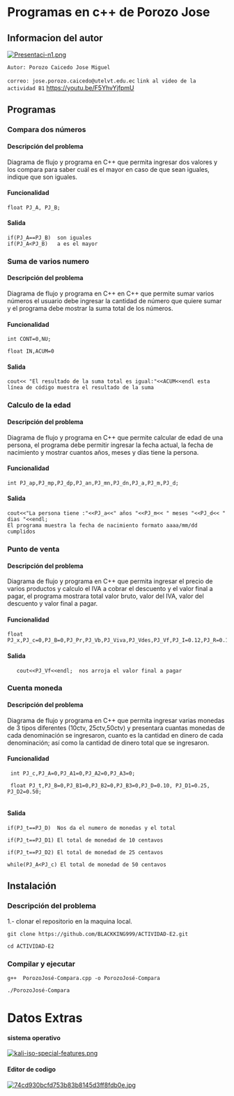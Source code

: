 # Programas en c++ de Porozo Jose
## Informacion del autor
[![Presentaci-n1.png](https://i.postimg.cc/br1VbhM5/Presentaci-n1.png)](https://postimg.cc/30JZ5P3j)

`Autor: Porozo Caicedo Jose Miguel`

`correo: jose.porozo.caicedo@utelvt.edu.ec`
 `link al video de la actividad B1` 
 https://youtu.be/F5YhvYjfpmU

## Programas 
### Compara dos números 
#### Descripción del problema
Diagrama de flujo y programa en C++ que permita ingresar dos valores y los compara para saber cuál es el mayor en caso de que sean iguales, indique que son iguales.
#### Funcionalidad 
```
float PJ_A, PJ_B;
```
#### Salida
```
if(PJ_A==PJ_B)  son iguales
if(PJ_A<PJ_B)   a es el mayor
```
### Suma de varios numero 
#### Descripción del problema
Diagrama de flujo y programa en C++  en C++ que permite sumar varios números el usuario debe ingresar la cantidad de número que quiere sumar y el programa debe mostrar la suma total de los números.
#### Funcionalidad 
```
int CONT=0,NU;
	
float IN,ACUM=0
```
#### Salida
```
cout<< "El resultado de la suma total es igual:"<<ACUM<<endl esta línea de código muestra el resultado de la suma
```
### Calculo de la edad 
#### Descripción del problema
Diagrama de flujo y programa en C++ que permite calcular de edad de una persona, el programa debe permitir ingresar la fecha actual, la fecha de nacimiento y mostrar cuantos años, meses y días tiene la persona.
#### Funcionalidad 
```
int PJ_ap,PJ_mp,PJ_dp,PJ_an,PJ_mn,PJ_dn,PJ_a,PJ_m,PJ_d;
```
#### Salida
```
cout<<"La persona tiene :"<<PJ_a<<" años "<<PJ_m<< " meses "<<PJ_d<< " dias "<<endl; 
El programa muestra la fecha de nacimiento formato aaaa/mm/dd cumplidos 
```
### Punto de venta 
#### Descripción del problema
Diagrama de flujo y programa en C++ que permita ingresar el precio de varios productos y calculo el IVA a cobrar el descuento y el valor final a pagar, el programa mostrara total valor bruto, valor del IVA, valor del descuento y valor final a pagar.
#### Funcionalidad 
```
float PJ_x,PJ_c=0,PJ_B=0,PJ_Pr,PJ_Vb,PJ_Viva,PJ_Vdes,PJ_Vf,PJ_I=0.12,PJ_R=0.10;
```
#### Salida
```
   cout<<PJ_Vf<<endl;  nos arroja el valor final a pagar

```
### Cuenta moneda
#### Descripción del problema
Diagrama de flujo y programa en C++ que permita ingresar varias monedas de 3 tipos diferentes (10ctv, 25ctv,50ctv) y presentara cuantas monedas de cada denominación se ingresaron, cuanto es la cantidad en dinero de cada denominación; así como la cantidad de dinero total que se ingresaron.
#### Funcionalidad 
```
 int PJ_c,PJ_A=0,PJ_A1=0,PJ_A2=0,PJ_A3=0;
   
 float PJ_t,PJ_B=0,PJ_B1=0,PJ_B2=0,PJ_B3=0,PJ_D=0.10, PJ_D1=0.25, PJ_D2=0.50;
   
```
#### Salida
```
if(PJ_t==PJ_D)  Nos da el numero de monedas y el total

if(PJ_t==PJ_D1) El total de monedad de 10 centavos

if(PJ_t==PJ_D2) El total de monedad de 25 centavos

while(PJ_A<PJ_c) El total de monedad de 50 centavos

```

## Instalación  
### Descripción del problema
1.- clonar el repositorio en la maquina local.

```
git clone https://github.com/BLACKKING999/ACTIVIDAD-E2.git
```
```
cd ACTIVIDAD-E2
```
### Compilar y ejecutar
```
g++  PorozoJosé-Compara.cpp -o PorozoJosé-Compara
```
```
./PorozoJosé-Compara
```
# Datos Extras
#### sistema operativo

[![kali-iso-special-features.png](https://i.postimg.cc/7LH8gDFd/kali-iso-special-features.png)](https://postimg.cc/xX44QrT3)  

#### Editor de codigo
 [![74cd930bcfd753b83b8145d3ff8fdb0e.jpg](https://i.postimg.cc/CdpL0XR0/74cd930bcfd753b83b8145d3ff8fdb0e.jpg)](https://postimg.cc/xNgSysGp)                               
